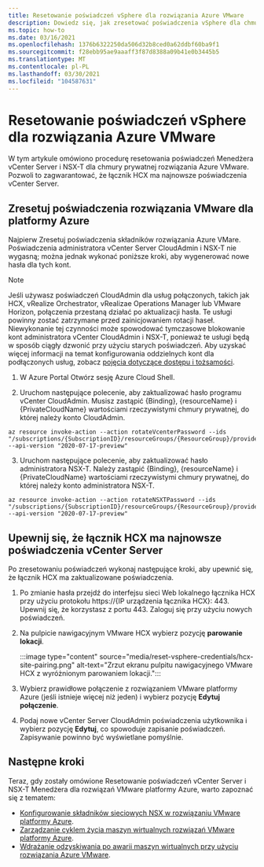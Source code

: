 ```yaml
---
title: Resetowanie poświadczeń vSphere dla rozwiązania Azure VMware
description: Dowiedz się, jak zresetować poświadczenia vSphere dla chmury prywatnej rozwiązania Azure VMware i upewnić się, że łącznik HCX ma najnowsze poświadczenia vSphere.
ms.topic: how-to
ms.date: 03/16/2021
ms.openlocfilehash: 1376b6322250da506d32b8ced0a62ddbf60ba9f1
ms.sourcegitcommit: f28ebb95ae9aaaff3f87d8388a09b41e0b3445b5
ms.translationtype: MT
ms.contentlocale: pl-PL
ms.lasthandoff: 03/30/2021
ms.locfileid: "104587631"
---
```

# <a name="reset-vsphere-credentials-for-azure-vmware-solution"></a>Resetowanie poświadczeń vSphere dla rozwiązania Azure VMware

W tym artykule omówiono procedurę resetowania poświadczeń Menedżera vCenter Server i NSX-T dla chmury prywatnej rozwiązania Azure VMware. Pozwoli to zagwarantować, że łącznik HCX ma najnowsze poświadczenia vCenter Server.

## <a name="reset-your-azure-vmware-solution-credentials"></a>Zresetuj poświadczenia rozwiązania VMware dla platformy Azure

 Najpierw Zresetuj poświadczenia składników rozwiązania Azure VMare. Poświadczenia administratora vCenter Server CloudAdmin i NSX-T nie wygasną; można jednak wykonać poniższe kroki, aby wygenerować nowe hasła dla tych kont.

> [!NOTE]
> Jeśli używasz poświadczeń CloudAdmin dla usług połączonych, takich jak HCX, vRealize Orchestrator, vRealizae Operations Manager lub VMware Horizon, połączenia przestaną działać po aktualizacji hasła.  Te usługi powinny zostać zatrzymane przed zainicjowaniem rotacji haseł.  Niewykonanie tej czynności może spowodować tymczasowe blokowanie kont administratora vCenter CloudAdmin i NSX-T, ponieważ te usługi będą w sposób ciągły dzwonić przy użyciu starych poświadczeń.  Aby uzyskać więcej informacji na temat konfigurowania oddzielnych kont dla podłączonych usług, zobacz [pojęcia dotyczące dostępu i tożsamości](https://docs.microsoft.com/azure/azure-vmware/concepts-identity).

1. W Azure Portal Otwórz sesję Azure Cloud Shell.

2. Uruchom następujące polecenie, aby zaktualizować hasło programu vCenter CloudAdmin.  Musisz zastąpić {Binding}, {resourceName} i {PrivateCloudName} wartościami rzeczywistymi chmury prywatnej, do której należy konto CloudAdmin.

```
az resource invoke-action --action rotateVcenterPassword --ids "/subscriptions/{SubscriptionID}/resourceGroups/{ResourceGroup}/providers/Microsoft.AVS/privateClouds/{PrivateCloudName}" --api-version "2020-07-17-preview"
```
          
3. Uruchom następujące polecenie, aby zaktualizować hasło administratora NSX-T. Należy zastąpić {Binding}, {resourceName} i {PrivateCloudName} wartościami rzeczywistymi chmury prywatnej, do której należy konto administratora NSX-T.

```
az resource invoke-action --action rotateNSXTPassword --ids "/subscriptions/{SubscriptionID}/resourceGroups/{ResourceGroup}/providers/Microsoft.AVS/privateClouds/{PrivateCloudName}" --api-version "2020-07-17-preview"
```

## <a name="ensure-the-hcx-connector-has-your-latest-vcenter-server-credentials"></a>Upewnij się, że łącznik HCX ma najnowsze poświadczenia vCenter Server

Po zresetowaniu poświadczeń wykonaj następujące kroki, aby upewnić się, że łącznik HCX ma zaktualizowane poświadczenia.

1. Po zmianie hasła przejdź do interfejsu sieci Web lokalnego łącznika HCX przy użyciu protokołu https://{IP urządzenia łącznika HCX}: 443. Upewnij się, że korzystasz z portu 443. Zaloguj się przy użyciu nowych poświadczeń.

2. Na pulpicie nawigacyjnym VMware HCX wybierz pozycję **parowanie lokacji**.
    
    :::image type="content" source="media/reset-vsphere-credentials/hcx-site-pairing.png" alt-text="Zrzut ekranu pulpitu nawigacyjnego VMware HCX z wyróżnionym parowaniem lokacji.":::
 
3. Wybierz prawidłowe połączenie z rozwiązaniem VMware platformy Azure (jeśli istnieje więcej niż jeden) i wybierz pozycję **Edytuj połączenie**.
 
4. Podaj nowe vCenter Server CloudAdmin poświadczenia użytkownika i wybierz pozycję **Edytuj**, co spowoduje zapisanie poświadczeń. Zapisywanie powinno być wyświetlane pomyślnie.

## <a name="next-steps"></a>Następne kroki

Teraz, gdy zostały omówione Resetowanie poświadczeń vCenter Server i NSX-T Menedżera dla rozwiązań VMware platformy Azure, warto zapoznać się z tematem:

- [Konfigurowanie składników sieciowych NSX w rozwiązaniu VMware platformy Azure](configure-nsx-network-components-azure-portal.md).
- [Zarządzanie cyklem życia maszyn wirtualnych rozwiązań VMware platformy Azure](lifecycle-management-of-azure-vmware-solution-vms.md).
- [Wdrażanie odzyskiwania po awarii maszyn wirtualnych przy użyciu rozwiązania Azure VMware](disaster-recovery-for-virtual-machines.md).
